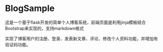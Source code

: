 # BlogSample
这是一个基于flask开发的简单个人博客系统，前端页面是利用jinja模板结合Bootstrap来实现的，支持markdown格式

实现了博客用户的注册、登录、发表新文章、评论、修改个人资料功能，并增加有验证码功能。
